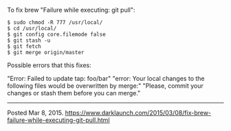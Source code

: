To fix brew "Failure while executing: git pull":

```
$ sudo chmod -R 777 /usr/local/
$ cd /usr/local/
$ git config core.filemode false
$ git stash -u
$ git fetch
$ git merge origin/master
```

Possible errors that this fixes:

"Error: Failed to update tap: foo/bar"
"error: Your local changes to the following files would be overwritten by merge:"
"Please, commit your changes or stash them before you can merge."

---


Posted Mar 8, 2015.
https://www.darklaunch.com/2015/03/08/fix-brew-failure-while-executing-git-pull.html